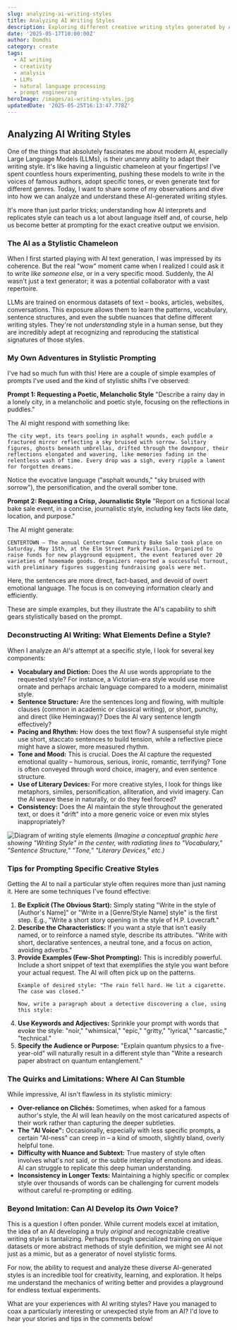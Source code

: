 ```yaml
---
slug: analyzing-ai-writing-styles
title: Analyzing AI Writing Styles
description: Exploring different creative writing styles generated by AI models.
date: '2025-05-17T10:00:00Z'
author: Domdhi
category: create
tags:
  - AI writing
  - creativity
  - analysis
  - LLMs
  - natural language processing
  - prompt engineering
heroImage: /images/ai-writing-styles.jpg
updatedDate: '2025-05-25T16:13:47.778Z'
---
```


## Analyzing AI Writing Styles

One of the things that absolutely fascinates me about modern AI, especially Large Language Models (LLMs), is their uncanny ability to adapt their writing style. It's like having a linguistic chameleon at your fingertips! I've spent countless hours experimenting, pushing these models to write in the voices of famous authors, adopt specific tones, or even generate text for different genres. Today, I want to share some of my observations and dive into how we can analyze and understand these AI-generated writing styles.

It's more than just parlor tricks; understanding how AI interprets and replicates style can teach us a lot about language itself and, of course, help us become better at prompting for the exact creative output we envision.

### The AI as a Stylistic Chameleon

When I first started playing with AI text generation, I was impressed by its coherence. But the real "wow" moment came when I realized I could ask it to write *like someone else*, or in a very specific mood. Suddenly, the AI wasn't just a text generator; it was a potential collaborator with a vast repertoire.

LLMs are trained on enormous datasets of text – books, articles, websites, conversations. This exposure allows them to learn the patterns, vocabulary, sentence structures, and even the subtle nuances that define different writing styles. They're not *understanding* style in a human sense, but they are incredibly adept at recognizing and reproducing the statistical signatures of those styles.

### My Own Adventures in Stylistic Prompting

I've had so much fun with this! Here are a couple of simple examples of prompts I've used and the kind of stylistic shifts I've observed:

**Prompt 1: Requesting a Poetic, Melancholic Style**
"Describe a rainy day in a lonely city, in a melancholic and poetic style, focusing on the reflections in puddles."

The AI might respond with something like:
```
The city wept, its tears pooling in asphalt wounds, each puddle a fractured mirror reflecting a sky bruised with sorrow. Solitary figures, ghosts beneath umbrellas, drifted through the downpour, their reflections elongated and wavering, like memories fading in the relentless wash of time. Every drop was a sigh, every ripple a lament for forgotten dreams.
```
Notice the evocative language ("asphalt wounds," "sky bruised with sorrow"), the personification, and the overall somber tone.

**Prompt 2: Requesting a Crisp, Journalistic Style**
"Report on a fictional local bake sale event, in a concise, journalistic style, including key facts like date, location, and purpose."

The AI might generate:
```
CENTERTOWN – The annual Centertown Community Bake Sale took place on Saturday, May 15th, at the Elm Street Park Pavilion. Organized to raise funds for new playground equipment, the event featured over 20 varieties of homemade goods. Organizers reported a successful turnout, with preliminary figures suggesting fundraising goals were met.
```
Here, the sentences are more direct, fact-based, and devoid of overt emotional language. The focus is on conveying information clearly and efficiently.

These are simple examples, but they illustrate the AI's capability to shift gears stylistically based on the prompt.

### Deconstructing AI Writing: What Elements Define a Style?

When I analyze an AI's attempt at a specific style, I look for several key components:

*   **Vocabulary and Diction:** Does the AI use words appropriate to the requested style? For instance, a Victorian-era style would use more ornate and perhaps archaic language compared to a modern, minimalist style.
*   **Sentence Structure:** Are the sentences long and flowing, with multiple clauses (common in academic or classical writing), or short, punchy, and direct (like Hemingway)? Does the AI vary sentence length effectively?
*   **Pacing and Rhythm:** How does the text flow? A suspenseful style might use short, staccato sentences to build tension, while a reflective piece might have a slower, more measured rhythm.
*   **Tone and Mood:** This is crucial. Does the AI capture the requested emotional quality – humorous, serious, ironic, romantic, terrifying? Tone is often conveyed through word choice, imagery, and even sentence structure.
*   **Use of Literary Devices:** For more creative styles, I look for things like metaphors, similes, personification, alliteration, and vivid imagery. Can the AI weave these in naturally, or do they feel forced?
*   **Consistency:** Does the AI maintain the style throughout the generated text, or does it "drift" into a more generic voice or even mix styles inappropriately?

![Diagram of writing style elements](/images/writing-style-elements.jpg)
*(Imagine a conceptual graphic here showing "Writing Style" in the center, with radiating lines to "Vocabulary," "Sentence Structure," "Tone," "Literary Devices," etc.)*

### Tips for Prompting Specific Creative Styles

Getting the AI to nail a particular style often requires more than just naming it. Here are some techniques I've found effective:

1.  **Be Explicit (The Obvious Start):** Simply stating "Write in the style of [Author's Name]" or "Write in a [Genre/Style Name] style" is the first step. E.g., "Write a short story opening in the style of H.P. Lovecraft."
2.  **Describe the Characteristics:** If you want a style that isn't easily named, or to reinforce a named style, describe its attributes. "Write with short, declarative sentences, a neutral tone, and a focus on action, avoiding adverbs."
3.  **Provide Examples (Few-Shot Prompting):** This is incredibly powerful. Include a short snippet of text that exemplifies the style you want before your actual request. The AI will often pick up on the patterns.
    ```
    Example of desired style: "The rain fell hard. He lit a cigarette. The case was closed."

    Now, write a paragraph about a detective discovering a clue, using this style:
    ```
4.  **Use Keywords and Adjectives:** Sprinkle your prompt with words that evoke the style: "noir," "whimsical," "epic," "gritty," "lyrical," "sarcastic," "technical."
5.  **Specify the Audience or Purpose:** "Explain quantum physics to a five-year-old" will naturally result in a different style than "Write a research paper abstract on quantum entanglement."

### The Quirks and Limitations: Where AI Can Stumble

While impressive, AI isn't flawless in its stylistic mimicry:

*   **Over-reliance on Clichés:** Sometimes, when asked for a famous author's style, the AI will lean heavily on the most caricatured aspects of their work rather than capturing the deeper subtleties.
*   **The "AI Voice":** Occasionally, especially with less specific prompts, a certain "AI-ness" can creep in – a kind of smooth, slightly bland, overly helpful tone.
*   **Difficulty with Nuance and Subtext:** True mastery of style often involves what's *not* said, or the subtle interplay of emotions and ideas. AI can struggle to replicate this deep human understanding.
*   **Inconsistency in Longer Texts:** Maintaining a highly specific or complex style over thousands of words can be challenging for current models without careful re-prompting or editing.

### Beyond Imitation: Can AI Develop its *Own* Voice?

This is a question I often ponder. While current models excel at imitation, the idea of an AI developing a truly *original* and recognizable creative writing style is tantalizing. Perhaps through specialized training on unique datasets or more abstract methods of style definition, we might see AI not just as a mimic, but as a generator of novel stylistic forms.

For now, the ability to request and analyze these diverse AI-generated styles is an incredible tool for creativity, learning, and exploration. It helps me understand the mechanics of writing better and provides a playground for endless textual experiments.

What are your experiences with AI writing styles? Have you managed to coax a particularly interesting or unexpected style from an AI? I'd love to hear your stories and tips in the comments below!
```